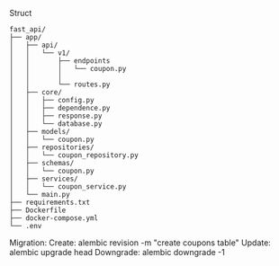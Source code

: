 Struct
```
fast_api/
├── app/
│   ├── api/              
│   │   └── v1/
│   │       ├── endpoints
│   │       │   └── coupon.py
│   │       │ 
│   │       └── routes.py
│   ├── core/
│   │   ├── config.py
│   │   ├── dependence.py
│   │   ├── response.py
│   │   └── database.py
│   ├── models/
│   │   └── coupon.py
│   ├── repositories/
│   │   └── coupon_repository.py
│   ├── schemas/
│   │   └── coupon.py
│   ├── services/
│   │   └── coupon_service.py
│   └── main.py
├── requirements.txt
├── Dockerfile
├── docker-compose.yml
└── .env
```

Migration:
Create: alembic revision -m "create coupons table"
Update: alembic upgrade head
Downgrade: alembic downgrade -1